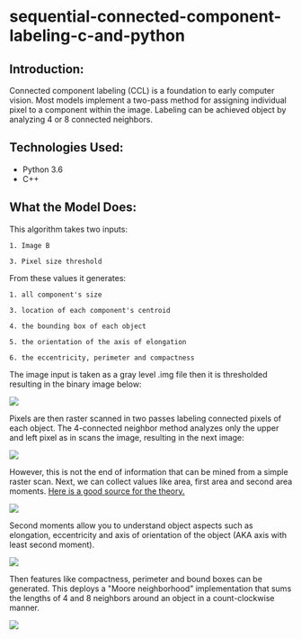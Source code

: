 # sequential-connected-component-labeling-c-and-python

Introduction:
-----------------
Connected component labeling (CCL) is a foundation to early computer vision. Most models implement a two-pass method for assigning individual pixel to a component within the image. Labeling can be achieved object by analyzing 4 or 8 connected neighbors.

Technologies Used:
-----------------
- Python 3.6
- C++

What the Model Does:
------------------ 
This algorithm takes two inputs:

    1. Image B

    3. Pixel size threshold
    
From these values it generates:

    1. all component's size
    
    3. location of each component's centroid
    
    4. the bounding box of each object
   
    5. the orientation of the axis of elongation
    
    6. the eccentricity, perimeter and compactness 


The image input is taken as a gray level .img file then it is thresholded resulting in the binary image below:

![](https://i.ibb.co/TPmz6tj/og.png)

Pixels are then raster scanned in two passes labeling connected pixels of each object. The 4-connected neighbor method analyzes only the upper and left pixel as in scans the image, resulting in the next image:


![](https://i.ibb.co/QYmcnfZ/out.png)

However, this is not the end of information that can be mined from a simple raster scan. Next, we can collect values like area, first area and second area moments. [Here is a good source for the theory.](http://www.cse.msu.edu/~stockman/Book/ch3.pdf)


![](https://i.ibb.co/1z7wZsH/eq.png)


Second moments allow you to understand object aspects such as elongation, eccentricity and axis of orientation of the object (AKA axis with least second moment). 


![](https://i.ibb.co/5nZgxWt/tan.png)


Then features like compactness, perimeter and bound boxes can be generated. This deploys a "Moore neighborhood" implementation that sums the lengths of 4 and 8 neighbors around an object in a count-clockwise manner.


![](https://media.giphy.com/media/oyzMey5mSM7Q49RhDw/giphy.gif)


